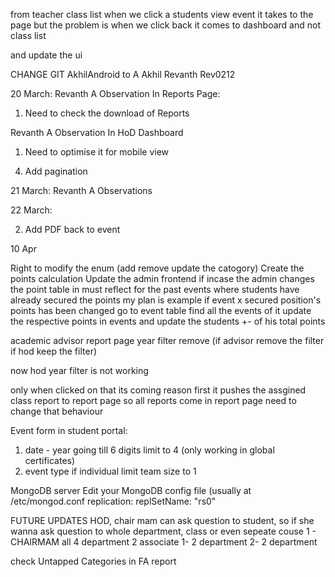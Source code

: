 <!-- Create the modal to show certificate new the pdf proof  -->


<!-- #teacher profile -> class assigned should be section name -->

<!-- #teacher profile remove Teacher ID from bottom -->

<!-- #student dashboard ->upcoming events backbutton -->

<!-- #teacher dashboard events list Invalid Date -->

<!-- homepage edit it -->

<!-- HOD MAM add year filter -->

<!-- add review comments -->

from teacher class list when we click a students view event it takes to the page but the problem is when we click back it comes to dashboard and not class list

<!-- student upcoming event back button  -->
and update the ui

<!-- upcoming event navigate correctly in student dashboard -->

<!-- hod profile page do same format as student/teacher profile -->

<!-- password show/hide icon -->

<!-- #add upcoming evnts for faculty also  -->


CHANGE GIT
AkhilAndroid to A Akhil
Revanth Rev0212


20 March:
Revanth A Observation In Reports Page:

1. Need to check the download of Reports
<!-- 2. Need to check the inactive students -->
<!-- 3. There are class Name Coming 2 Times Need to fix that -->
<!-- 4. Class Activity Summary Table Department Column must be removed -->

Revanth A Observation In HoD Dashboard

1. Need to optimise it for mobile view
<!-- 2. Need year filter in All Classses in all classes overview -->
<!-- 3. The Points is not comming for students in (Class View) -->
4. Add pagination


21 March:
Revanth A Observations 
<!-- 1. Leaderboard Yearwise,Department wise Filer(backend) - Fixed -->
<!-- 2. Have the LeftDashboard Constant in all pages -->
<!-- 3. Remove Back to Dashboard -->
<!-- 4. Make the Profile Page Similar to HOD Profile Page -->

22 March:
<!-- 1. Add a file size limit -->
2. Add PDF back to event
<!-- 3. Teacherdashboard class list Unauthorized -->



<!-- inactive students UI -->
<!-- 
Apply Similar Updates to All Report Methods
You'll need to apply the department filtering approach to all other report methods: -->

<!-- getTopStudents -->
<!-- getPopularCategories -->
<!-- getClassPerformance -->
<!-- getApprovalRates
getCategoryPerformanceByClass
getTrends
getClassParticipation -->


10 Apr

Right to modify the enum (add remove update the catogory)
Create the points calculation
Update the admin frontend
if incase the admin changes the point table in must reflect for the past events where students have already secured the points
    my plan is example
        if event x secured position's points has been changed
            go to event table find all the events of it update the respective points in events and update the students +- of his total points



academic advisor report page year filter remove (if advisor remove the filter if hod keep the filter)

now hod year filter is not working 

only when clicked on that its coming
    reason first it pushes the assgined class report to report page so all reports come in report page need to change that behaviour


Event form in student portal:
1. date - year going till 6 digits limit to 4 (only working in global certificates)
2. event type if individual limit team size to 1



MongoDB server
Edit your MongoDB config file (usually at /etc/mongod.conf
replication:
  replSetName: "rs0"

FUTURE UPDATES
HOD, chair mam can ask question to student, so if she wanna ask question to whole department, class or even sepeate couse
    1 - CHAIRMAM all 4 department 
    2 associate
        1- 2 department
        2- 2 department




check 
Untapped Categories in FA report